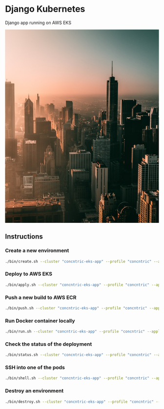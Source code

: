 # Django Kubernetes
Django app running on AWS EKS

![wallpaper](./wallpaper.jpeg)

## Instructions

### Create a new environment
```bash
./bin/create.sh --cluster "concntric-eks-app" --profile "concntric" --application "concntric-be-app" --namespace "production" 
```

### Deploy to AWS EKS
```bash
./bin/apply.sh --cluster "concntric-eks-app" --profile "concntric" --application "concntric-be-app" --namespace "production"  --tag "production"
```

### Push a new build to AWS ECR
```bash
./bin/push.sh --cluster "concntric-eks-app" --profile "concntric" --application "concntric-be-app" --namespace "production" --tag "production"
```

### Run Docker container locally
```bash
./bin/run.sh --cluster "concntric-eks-app" --profile "concntric" --application "concntric-be-app" --namespace "production" --tag "production"
```

### Check the status of the deployment
```bash
./bin/status.sh --cluster "concntric-eks-app" --profile "concntric" --application "concntric-be-app" --namespace "production" --tag "production"
```

### SSH into one of the pods
```bash
./bin/shell.sh --cluster "concntric-eks-app" --profile "concntric" --application "concntric-be-app" --namespace "production" --tag "production"
```

### Destroy an environment
```bash
./bin/destroy.sh --cluster "concntric-eks-app" --profile "concntric" --application "concntric-be-app" --namespace "production" 
```
